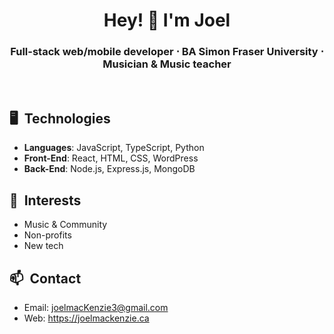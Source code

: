 <h1 align="center">Hey! 👋 I'm Joel</h1>

<h3 align="center">Full-stack web/mobile developer ⋅ BA Simon Fraser University ⋅ Musician & Music teacher</h3>
<p>&nbsp</p>


<h2> 🖥️&nbsp&nbspTechnologies</h2> 

- <b>Languages</b>: JavaScript, TypeScript, Python
- <b>Front-End</b>: React, HTML, CSS, WordPress
- <b>Back-End</b>: Node.js, Express.js, MongoDB


<h2> 🔭&nbsp&nbspInterests</h2> 

- Music & Community
- Non-profits
- New tech

<h2>📫&nbsp&nbspContact</h2>
<p></p>

- Email: [joelmacKenzie3@gmail.com](mailto:joelmackenzie3@gmail.com)
- Web: https://joelmackenzie.ca
